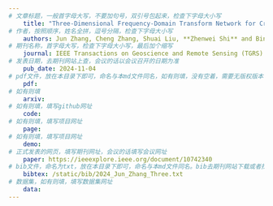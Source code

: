 ```yaml
---
# 文章标题，一般首字母大写，不要加句号，双引号包起来，检查下字母大小写
    title: "Three-Dimensional Frequency-Domain Transform Network for Cross-Scene Hyperspectral Image Classification"
# 作者，按照顺序，姓名全拼，逗号分隔，检查下字母大小写
    authors: Jun Zhang, Cheng Zhang, Shuai Liu, **Zhenwei Shi** and Bin Pan
# 期刊名称，首字母大写，检查下字母大小写，最后加个缩写
    journal: IEEE Transactions on Geoscience and Remote Sensing (TGRS)
# 发表日期，去期刊网站上查，会议的话以会议召开的日期为准
    pub_date: 2024-11-04
# pdf文件，放在本目录下即可，命名与本md文件同名，如有则填，没有空着，需要无版权版本
    pdf: 
# 如有则填
    arxiv: 
# 如有则填，填写github网址
    code: 
# 如有则填，填写项目网址
    page: 
# 如有则填，填写项目网址
    demo: 
# 正式发表的网页，填写期刊网址，会议的话填写会议网址
    paper: https://ieeexplore.ieee.org/document/10742340
# bib文件，命名为txt，放在本目录下即可，命名与本md文件同名。bib去期刊网站下载或者找不到去google scholar上
    bibtex: /static/bib/2024_Jun_Zhang_Three.txt
# 数据集，如有则填，填写数据集网址
    data:
---
```


